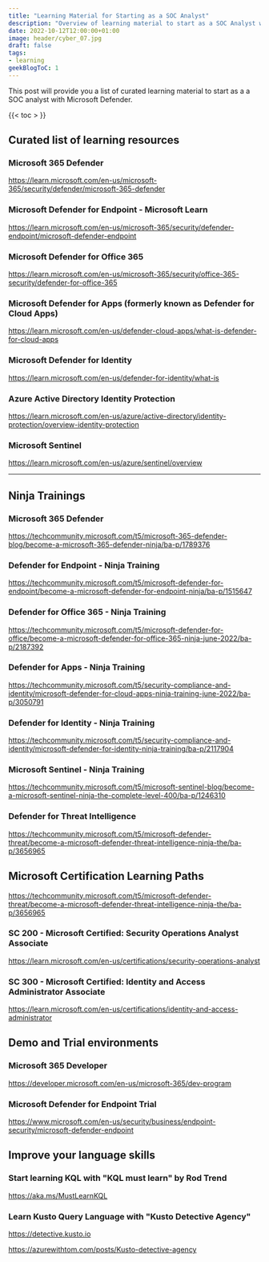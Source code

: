 ```yaml
---
title: "Learning Material for Starting as a SOC Analyst"
description: "Overview of learning material to start as a SOC Analyst with Microsoft Defender. "
date: 2022-10-12T12:00:00+01:00
image: header/cyber_07.jpg
draft: false
tags: 
- learning
geekBlogToC: 1
---
```


This post will provide you a list of curated learning material to start as a a SOC analyst with Microsoft Defender. 
<!--more-->

{{< toc > }}

## Curated list of learning resources


### Microsoft 365 Defender 
https://learn.microsoft.com/en-us/microsoft-365/security/defender/microsoft-365-defender 


### Microsoft Defender for Endpoint - Microsoft Learn 
https://learn.microsoft.com/en-us/microsoft-365/security/defender-endpoint/microsoft-defender-endpoint


### Microsoft Defender for Office 365 
https://learn.microsoft.com/en-us/microsoft-365/security/office-365-security/defender-for-office-365


### Microsoft Defender for Apps (formerly known as Defender for Cloud Apps)
https://learn.microsoft.com/en-us/defender-cloud-apps/what-is-defender-for-cloud-apps


### Microsoft Defender for Identity 
https://learn.microsoft.com/en-us/defender-for-identity/what-is 


### Azure Active Directory Identity Protection 
https://learn.microsoft.com/en-us/azure/active-directory/identity-protection/overview-identity-protection 


### Microsoft Sentinel 
https://learn.microsoft.com/en-us/azure/sentinel/overview 

**** 
## Ninja Trainings 

### Microsoft 365 Defender 
https://techcommunity.microsoft.com/t5/microsoft-365-defender-blog/become-a-microsoft-365-defender-ninja/ba-p/1789376


### Defender for Endpoint - Ninja Training
https://techcommunity.microsoft.com/t5/microsoft-defender-for-endpoint/become-a-microsoft-defender-for-endpoint-ninja/ba-p/1515647


### Defender for Office 365 - Ninja Training 
https://techcommunity.microsoft.com/t5/microsoft-defender-for-office/become-a-microsoft-defender-for-office-365-ninja-june-2022/ba-p/2187392


### Defender for Apps - Ninja Training 
https://techcommunity.microsoft.com/t5/security-compliance-and-identity/microsoft-defender-for-cloud-apps-ninja-training-june-2022/ba-p/3050791


### Defender for Identity - Ninja Training 
https://techcommunity.microsoft.com/t5/security-compliance-and-identity/microsoft-defender-for-identity-ninja-training/ba-p/2117904


### Microsoft Sentinel - Ninja Training 
https://techcommunity.microsoft.com/t5/microsoft-sentinel-blog/become-a-microsoft-sentinel-ninja-the-complete-level-400/ba-p/1246310


### Defender for Threat Intelligence 
https://techcommunity.microsoft.com/t5/microsoft-defender-threat/become-a-microsoft-defender-threat-intelligence-ninja-the/ba-p/3656965 


## Microsoft Certification Learning Paths 
https://techcommunity.microsoft.com/t5/microsoft-defender-threat/become-a-microsoft-defender-threat-intelligence-ninja-the/ba-p/3656965

### SC 200 - Microsoft Certified: Security Operations Analyst Associate
https://learn.microsoft.com/en-us/certifications/security-operations-analyst 

### SC 300 - Microsoft Certified: Identity and Access Administrator Associate 
https://learn.microsoft.com/en-us/certifications/identity-and-access-administrator


## Demo and Trial environments 

### Microsoft 365 Developer 
https://developer.microsoft.com/en-us/microsoft-365/dev-program 

### Microsoft Defender for Endpoint Trial 
https://www.microsoft.com/en-us/security/business/endpoint-security/microsoft-defender-endpoint 

## Improve your language skills 

### Start learning KQL with "KQL must learn" by Rod Trend
https://aka.ms/MustLearnKQL 

### Learn Kusto Query Language with "Kusto Detective Agency"
https://detective.kusto.io 

https://azurewithtom.com/posts/Kusto-detective-agency 

